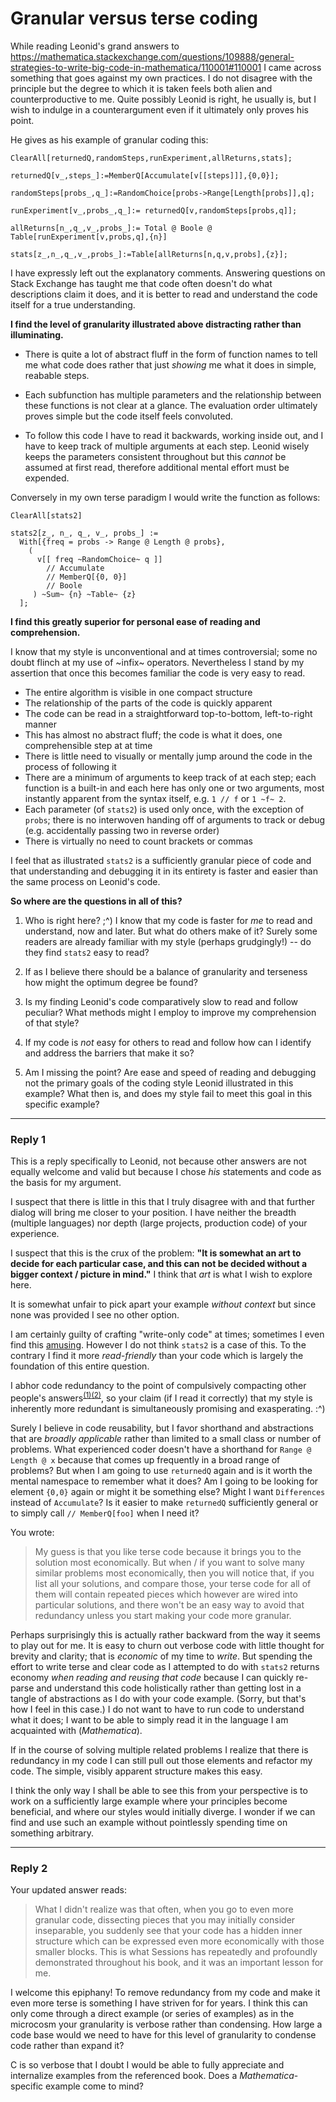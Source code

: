 # Granular versus terse coding

While reading Leonid's grand answers to https://mathematica.stackexchange.com/questions/109888/general-strategies-to-write-big-code-in-mathematica/110001#110001 I came across something that goes against my own practices.  I do not disagree with the principle but the degree to which it is taken feels both alien and counterproductive to me.  Quite possibly Leonid is right, he usually is, but I wish to indulge in a counterargument even if it ultimately only proves his point.

He gives as his example of granular coding this:

    ClearAll[returnedQ,randomSteps,runExperiment,allReturns,stats];
    
    returnedQ[v_,steps_]:=MemberQ[Accumulate[v[[steps]]],{0,0}];
    
    randomSteps[probs_,q_]:=RandomChoice[probs->Range[Length[probs]],q];
    
    runExperiment[v_,probs_,q_]:= returnedQ[v,randomSteps[probs,q]];
    
    allReturns[n_,q_,v_,probs_]:= Total @ Boole @ Table[runExperiment[v,probs,q],{n}]
    
    stats[z_,n_,q_,v_,probs_]:=Table[allReturns[n,q,v,probs],{z}];

I have expressly left out the explanatory comments.  Answering questions on Stack Exchange has taught me that code often doesn't do what descriptions claim it does, and it is better to read and understand the code itself for a true understanding.

**I find the level of granularity illustrated above distracting rather than illuminating.**

- There is quite a lot of abstract fluff in the form of function names to tell me what code does rather that just *showing* me what it does in simple, reabable steps.

- Each subfunction has multiple parameters and the relationship between these functions is not clear at a glance.  The evaluation order ultimately proves simple but the code itself feels convoluted.

- To follow this code I have to read it backwards, working inside out, and I have to keep track of multiple arguments at each step.  Leonid wisely keeps the parameters consistent throughout but this *cannot* be assumed at first read, therefore additional mental effort must be expended.

Conversely in my own terse paradigm I would write the function as follows:

    ClearAll[stats2]

    stats2[z_, n_, q_, v_, probs_] :=
      With[{freq = probs -> Range @ Length @ probs},
        (
          v[[ freq ~RandomChoice~ q ]]
            // Accumulate
            // MemberQ[{0, 0}]
            // Boole
         ) ~Sum~ {n} ~Table~ {z}
      ];

**I find this greatly superior for personal ease of reading and comprehension.**

I know that my style is unconventional and at times controversial; some no doubt flinch at my use of ~infix~ operators.  Nevertheless I stand by my assertion that once this becomes familiar the code is very easy to read.

- The entire algorithm is visible in one compact structure
- The relationship of the parts of the code is quickly apparent
- The code can be read in a straightforward top-to-bottom, left-to-right manner
- This has almost no abstract fluff; the code is what it does, one comprehensible step at at time
- There is little need to visually or mentally jump around the code in the process of following it
- There are a minimum of arguments to keep track of at each step; each function is a built-in and each here has only one or two arguments, most instantly apparent from the syntax itself, e.g. `1 // f` or `1 ~f~ 2`.
- Each parameter (of `stats2`) is used only once, with the exception of `probs`; there is no interwoven handing off of arguments to track or debug (e.g. accidentally passing two in reverse order)
- There is virtually no need to count brackets or commas

I feel that as illustrated `stats2` is a sufficiently granular piece of code and that understanding and debugging it in its entirety is faster and easier than the same process on Leonid's code.

**So where are the questions in all of this?**

1. Who is right here? ;^) I know that my code is faster for *me* to read and understand, now and later.  But what do others make of it?  Surely some readers are already familiar with my style (perhaps grudgingly!) -- do they find `stats2` easy to read?

1. If as I believe there should be a balance of granularity and terseness how might the optimum degree be found?

1. Is my finding Leonid's code comparatively slow to read and follow peculiar?  What methods might I employ to improve my comprehension of that style?

1. If my code is *not* easy for others to read and follow how can I identify and address the barriers that make it so?

1. Am I missing the point?  Are ease and speed of reading and debugging not the primary goals of the coding style Leonid illustrated in this example?  What then is, and does my style fail to meet this goal in this specific example?

----------

### Reply 1

This is a reply specifically to Leonid, not because other answers are not equally welcome and valid but because I chose *his* statements and code as the basis for my argument.

I suspect that there is little in this that I truly disagree with and that further dialog will bring me closer to your position.  I have neither the breadth (multiple languages) nor depth (large projects, production code) of your experience.

I suspect that this is the crux of the problem: **"It is somewhat an art to decide for each particular case, and this can not be decided without a bigger context / picture in mind."**  I think that *art* is what I wish to explore here.

It is somewhat unfair to pick apart your example *without context* but since none was provided I see no other option.

I am certainly guilty of crafting "write-only code" at times; sometimes I even find this [amusing][1].  However I do not think `stats2` is a case of this.  To the contrary I find it more *read-friendly* than your code which is largely the foundation of this entire question.

I abhor code redundancy to the point of compulsively compacting other people's answers<sup>[(1)][2][(2)][3]</sup>, so your claim (if I read it correctly) that my style is inherently more redundant is simultaneously promising and exasperating. :^)

Surely I believe in code reusability, but I favor shorthand and abstractions that are *broadly applicable* rather than limited to a small class or number of problems.  What experienced coder doesn't have a shorthand for `Range @ Length @ x` because that comes up frequently in a broad range of problems?  But when I am going to use `returnedQ` again and is it worth the mental namespace to remember what it does?  Am I going to be looking for element `{0,0}` again or might it be something else?  Might I want `Differences` instead of `Accumulate`?  Is it easier to make `returnedQ` sufficiently general or to simply call `// MemberQ[foo]` when I need it?

You wrote:

> My guess is that you like terse code because it brings you to the solution most economically. But when / if you want to solve many similar problems most economically, then you will notice that, if you list all your solutions, and compare those, your terse code for all of them will contain repeated pieces which however are wired into particular solutions, and there won't be an easy way to avoid that redundancy unless you start making your code more granular.

Perhaps surprisingly this is actually rather backward from the way it seems to play out for me.  It is easy to churn out verbose code with little thought for brevity and clarity; that is *economic* of my time to *write*.  But spending the effort to write terse and clear code as I attempted to do with `stats2` returns economy *when reading and reusing that code* because I can quickly re-parse and understand this code holistically rather than getting lost in a tangle of abstractions as I do with your code example.  (Sorry, but that's how I feel in this case.)  I do not want to have to run code to understand what it does; I want to be able to simply read it in the language I am acquainted with (*Mathematica*).

If in the course of solving multiple related problems I realize that there is redundancy in my code I can still pull out those elements and refactor my code.  The simple, visibly apparent structure makes this easy.

I think the only way I shall be able to see this from your perspective is to work on a sufficiently large example where your principles become beneficial, and where our styles would initially diverge.  I wonder if we can find and use such an example without pointlessly spending time on something arbitrary.

----------

### Reply 2

Your updated answer reads:

> What I didn't realize was that often, when you go to even more granular code, dissecting pieces that you may initially consider inseparable, you suddenly see that your code has a hidden inner structure which can be expressed even more economically with those smaller blocks. This is what Sessions has repeatedly and profoundly demonstrated throughout his book, and it was an important lesson for me.

I welcome this epiphany!  To remove redundancy from my code and make it even more terse is something I have striven for for years.  I think this can only come through a direct example (or series of examples) as in the microcosm your granularity is verbose rather than condensing.  How large a code base would we need to have for this level of granularity to condense code rather than expand it?

C is so verbose that I doubt I would be able to fully appreciate and internalize examples from the referenced book.  Does a *Mathematica*-specific example come to mind?


[1]: https://mathematica.stackexchange.com/q/676/121
[2]: https://mathematica.stackexchange.com/a/8925/121
[3]: https://mathematica.stackexchange.com/a/73904/121